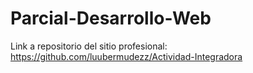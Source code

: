 # Parcial-Desarrollo-Web

Link a repositorio del sitio profesional: https://github.com/luubermudezz/Actividad-Integradora
